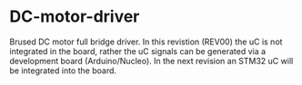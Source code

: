 # DC-motor-driver
Brused DC motor full bridge driver. 
In this revistion (REV00) the uC is not integrated in the board, rather the uC signals can be generated via a development board (Arduino/Nucleo). 
In the next revision an STM32 uC will be integrated into the board. 
